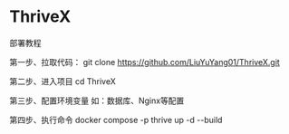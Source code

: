 # ThriveX

部署教程

第一步、拉取代码：
git clone https://github.com/LiuYuYang01/ThriveX.git

第二步、进入项目
cd ThriveX

第三步、配置环境变量
如：数据库、Nginx等配置

第四步、执行命令
docker compose -p thrive up -d --build